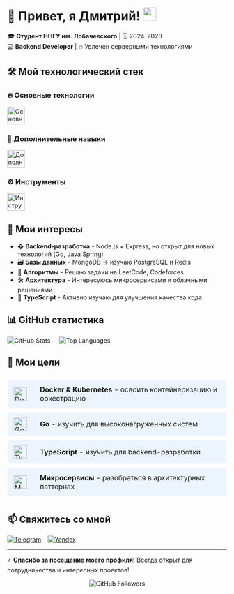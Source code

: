 # 🚀 Привет, я Дмитрий! <img src="https://media.giphy.com/media/hvRJCLFzcasrR4ia7z/giphy.gif" width="30px">

🎓 **Студент ННГУ им. Лобачевского** | 🗓️ 2024-2028  
💻 **Backend Developer** | 🔥 Увлечен серверными технологиями

## 🛠️ Мой технологический стек

### 🔥 Основные технологии
<div style="display: flex; flex-wrap: wrap; gap: 10px;">
  <img src="https://skillicons.dev/icons?i=nodejs,express,mongodb,js" alt="Основные технологии" height="40">
</div>

### 🌈 Дополнительные навыки
<div style="display: flex; flex-wrap: wrap; gap: 10px;">
  <img src="https://skillicons.dev/icons?i=python,c,cpp,html,css" alt="Дополнительные навыки" height="40">
</div>

### ⚙️ Инструменты
<div style="display: flex; flex-wrap: wrap; gap: 10px;">
  <img src="https://skillicons.dev/icons?i=git,github,vscode" alt="Инструменты" height="40">
</div>

## 🌟 Мои интересы

- � **Backend-разработка** - Node.js + Express, но открыт для новых технологий (Go, Java Spring)
- 🗃️ **Базы данных** - MongoDB → изучаю PostgreSQL и Redis
- 🧠 **Алгоритмы** - Решаю задачи на LeetCode, Codeforces
- 🛠️ **Архитектура** - Интересуюсь микросервисами и облачными решениями
- 📝 **TypeScript** - Активно изучаю для улучшения качества кода

## 📊 GitHub статистика

<div style="display: flex; flex-direction: row; flex-wrap: wrap; gap: 20px;">
  <img src="https://github-readme-stats.vercel.app/api?username=DmHack&show_icons=true&theme=radical&hide_border=true" alt="GitHub Stats" style="max-width: 400px;">
  <img src="https://github-readme-stats.vercel.app/api/top-langs/?username=DmHack&layout=compact&theme=dark&hide_border=true" alt="Top Languages" style="max-width: 300px;">
</div>

## 🎯 Мои цели

<table style="width: 100%; border-collapse: separate; border-spacing: 0 10px;">
  <tr style="background: rgba(88, 166, 255, 0.1); border-radius: 8px;">
    <td style="padding: 12px 15px; border-radius: 8px 0 0 8px;"><img src="https://img.icons8.com/fluency/48/000000/docker.png" width="30" alt="Docker"></td>
    <td style="padding: 12px 15px; border-radius: 0 8px 8px 0;"><b>Docker & Kubernetes</b> - освоить контейнеризацию и оркестрацию</td>
  </tr>
  <tr style="background: rgba(88, 166, 255, 0.1); border-radius: 8px;">
    <td style="padding: 12px 15px; border-radius: 8px 0 0 8px;"><img src="https://img.icons8.com/color/48/000000/golang.png" width="30" alt="Go"></td>
    <td style="padding: 12px 15px; border-radius: 0 8px 8px 0;"><b>Go</b> - изучить для высоконагруженных систем</td>
  </tr>
  <tr style="background: rgba(88, 166, 255, 0.1); border-radius: 8px;">
    <td style="padding: 12px 15px; border-radius: 8px 0 0 8px;"><img src="https://img.icons8.com/color/48/000000/typescript.png" width="30" alt="TypeScript"></td>
    <td style="padding: 12px 15px; border-radius: 0 8px 8px 0;"><b>TypeScript</b> - изучить для backend-разработки</td>
  </tr>
  <tr style="background: rgba(88, 166, 255, 0.1); border-radius: 8px;">
    <td style="padding: 12px 15px; border-radius: 8px 0 0 8px;"><img src="https://img.icons8.com/clouds/100/000000/services.png" width="30" alt="Microservices"></td>
    <td style="padding: 12px 15px; border-radius: 0 8px 8px 0;"><b>Микросервисы</b> - разобраться в архитектурных паттернах</td>
  </tr>
</table>

## 📫 Свяжитесь со мной

<div style="display: flex; gap: 15px;">
  <a href="https://t.me/MrDmHacks">
    <img src="https://img.shields.io/badge/Telegram-26A5E4?style=for-the-badge&logo=telegram&logoColor=white" alt="Telegram">
  </a>
  <a href="mailto:Dmitrynarukov@yandex.ru">
    <img src="https://img.shields.io/badge/Yandex-FF0000?style=for-the-badge&logo=yandex&logoColor=white" alt="Yandex">
  </a>
</div>

---

⭐ **Спасибо за посещение моего профиля!** Всегда открыт для сотрудничества и интересных проектов!

<p align="center">
  <img src="https://img.shields.io/github/followers/DmHack?label=Follow&style=social" alt="GitHub Followers">
</p>
